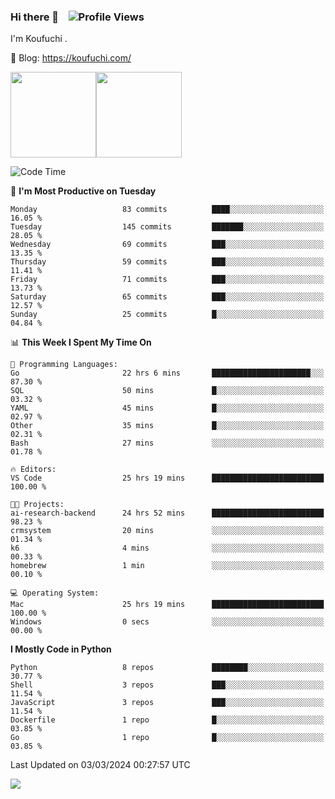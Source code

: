 ### Hi there 👋 &nbsp;&nbsp; ![Profile Views](https://komarev.com/ghpvc/?username=Koufuchi&base=200)

I'm Koufuchi . 

📔 Blog: <https://koufuchi.com/>

<img align="" height="137px" src="https://github-readme-stats-seven-nu-30.vercel.app/api?username=Koufuchi&hide=issues,contribs&show_icons=true&line_height=21&theme=radical&locale=en" /><img align="" height="137px" src="https://github-readme-stats-seven-nu-30.vercel.app/api/top-langs/?username=Koufuchi&layout=compact&hide=blade,html,css,pug,scss&theme=radical&locale=en" />

<!--START_SECTION:waka-->
![Code Time](http://img.shields.io/badge/Code%20Time-424%20hrs%2051%20mins-blue)

📅 **I'm Most Productive on Tuesday** 

```text
Monday                   83 commits          ████░░░░░░░░░░░░░░░░░░░░░   16.05 % 
Tuesday                  145 commits         ███████░░░░░░░░░░░░░░░░░░   28.05 % 
Wednesday                69 commits          ███░░░░░░░░░░░░░░░░░░░░░░   13.35 % 
Thursday                 59 commits          ███░░░░░░░░░░░░░░░░░░░░░░   11.41 % 
Friday                   71 commits          ███░░░░░░░░░░░░░░░░░░░░░░   13.73 % 
Saturday                 65 commits          ███░░░░░░░░░░░░░░░░░░░░░░   12.57 % 
Sunday                   25 commits          █░░░░░░░░░░░░░░░░░░░░░░░░   04.84 % 
```


📊 **This Week I Spent My Time On** 

```text
💬 Programming Languages: 
Go                       22 hrs 6 mins       ██████████████████████░░░   87.30 % 
SQL                      50 mins             █░░░░░░░░░░░░░░░░░░░░░░░░   03.32 % 
YAML                     45 mins             █░░░░░░░░░░░░░░░░░░░░░░░░   02.97 % 
Other                    35 mins             █░░░░░░░░░░░░░░░░░░░░░░░░   02.31 % 
Bash                     27 mins             ░░░░░░░░░░░░░░░░░░░░░░░░░   01.78 % 

🔥 Editors: 
VS Code                  25 hrs 19 mins      █████████████████████████   100.00 % 

🐱‍💻 Projects: 
ai-research-backend      24 hrs 52 mins      █████████████████████████   98.23 % 
crmsystem                20 mins             ░░░░░░░░░░░░░░░░░░░░░░░░░   01.34 % 
k6                       4 mins              ░░░░░░░░░░░░░░░░░░░░░░░░░   00.33 % 
homebrew                 1 min               ░░░░░░░░░░░░░░░░░░░░░░░░░   00.10 % 

💻 Operating System: 
Mac                      25 hrs 19 mins      █████████████████████████   100.00 % 
Windows                  0 secs              ░░░░░░░░░░░░░░░░░░░░░░░░░   00.00 % 
```

**I Mostly Code in Python** 

```text
Python                   8 repos             ████████░░░░░░░░░░░░░░░░░   30.77 % 
Shell                    3 repos             ███░░░░░░░░░░░░░░░░░░░░░░   11.54 % 
JavaScript               3 repos             ███░░░░░░░░░░░░░░░░░░░░░░   11.54 % 
Dockerfile               1 repo              █░░░░░░░░░░░░░░░░░░░░░░░░   03.85 % 
Go                       1 repo              █░░░░░░░░░░░░░░░░░░░░░░░░   03.85 % 
```




 Last Updated on 03/03/2024 00:27:57 UTC
<!--END_SECTION:waka-->

![](https://hit.yhype.me/github/profile?user_id=46078832)
